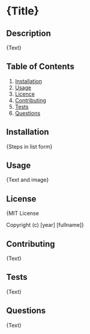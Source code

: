 # {Title}

## Description
{Text}

## Table of Contents

1. [Installation](#Installation)
2. [Usage](#Usage)
3. [Licence](#License)
4. [Contributing](#Contributing)
5. [Tests](#Tests)
6. [Questions](#Questions)

## Installation
{Steps in list form}

## Usage
{Text and image}

## License
{MIT License

Copyright (c) [year] [fullname]}

## Contributing
{Text}

## Tests
{Text}

## Questions
{Text}




